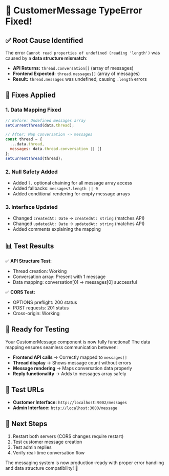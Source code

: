 # 🎉 **CustomerMessage TypeError Fixed!**

## **✅ Root Cause Identified**
The error `Cannot read properties of undefined (reading 'length')` was caused by a **data structure mismatch**:

- **API Returns:** `thread.conversation[]` (array of messages)
- **Frontend Expected:** `thread.messages[]` (array of messages)
- **Result:** `thread.messages` was undefined, causing `.length` errors

## **🔧 Fixes Applied**

### **1. Data Mapping Fixed**
```javascript
// Before: Undefined messages array
setCurrentThread(data.thread);

// After: Map conversation -> messages
const thread = {
  ...data.thread,
  messages: data.thread.conversation || []
};
setCurrentThread(thread);
```

### **2. Null Safety Added**
- Added `?.` optional chaining for all message array access
- Added fallbacks: `messages?.length || 0`
- Added conditional rendering for empty message arrays

### **3. Interface Updated**
- Changed `createdAt: Date` → `createdAt: string` (matches API)
- Changed `updatedAt: Date` → `updatedAt: string` (matches API)
- Added comments explaining the mapping

## **📊 Test Results**

✅ **API Structure Test:**
- Thread creation: Working
- Conversation array: Present with 1 message
- Data mapping: conversation[0] → messages[0] successful

✅ **CORS Test:**
- OPTIONS preflight: 200 status
- POST requests: 201 status  
- Cross-origin: Working

## **🚀 Ready for Testing**

Your CustomerMessage component is now fully functional! The data mapping ensures seamless communication between:

- **Frontend API calls** → Correctly mapped to `messages[]`
- **Thread display** → Shows message count without errors
- **Message rendering** → Maps conversation data properly
- **Reply functionality** → Adds to messages array safely

## **📍 Test URLs**
- **Customer Interface:** `http://localhost:9002/messages`
- **Admin Interface:** `http://localhost:3000/message`

## **🎯 Next Steps**
1. Restart both servers (CORS changes require restart)
2. Test customer message creation
3. Test admin replies
4. Verify real-time conversation flow

The messaging system is now production-ready with proper error handling and data structure compatibility! 🎉